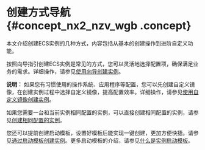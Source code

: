 # 创建方式导航 {#concept_nx2_nzv_wgb .concept}

本文介绍创建ECS实例的几种方式，内容包括从基本的创建操作到进阶自定义功能。

按照向导指引创建ECS实例是常见的方式，您可以灵活地选择配置项，确保满足业务的需求。详细操作，请参见[使用向导创建实例](cn.zh-CN/实例/实例生命周期/创建实例/使用向导创建实例.md#)。

**说明：** 如果您有习惯使用的操作系统、应用程序等配置，您可以先创建自定义镜像，在创建实例过程中选择自定义镜像，提高配置效率。详细操作，请参见[使用自定义镜像创建实例](cn.zh-CN/实例/实例生命周期/创建实例/使用自定义镜像创建实例.md#)。

如果您需要一台和当前实例相同配置的实例，可以直接创建相同配置的实例，请参见[创建相同配置的实例](cn.zh-CN/实例/实例生命周期/创建实例/创建相同配置的实例.md#)。

您还可以提前创建启动模板，设置好模板后能实现一键创建，更加方便快捷。请参见[通过启动模板创建实例](cn.zh-CN/实例/实例生命周期/创建实例/使用实例启动模板创建实例.md#)。更多启动模板的介绍，请参见[什么是实例启动模板](cn.zh-CN/.md#)。

